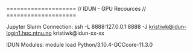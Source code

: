 
==================== // IDUN - GPU Recources // ====================

Jupyter Slurm Connection:
    ssh -L 8888:127.0.0.1:8888 -J kristiwk@idun-login1.hpc.ntnu.no kristiwk@idun-xx-xx

IDUN Modules:
    module load Python/3.10.4-GCCcore-11.3.0